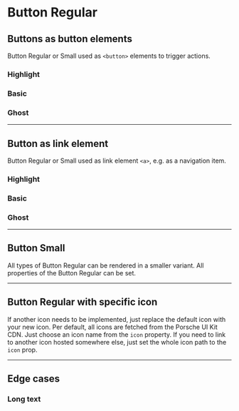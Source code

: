 # Button Regular

## Buttons as button elements
Button Regular or Small used as `<button>` elements to trigger actions.

### Highlight

<Playground :themeable="true" :childElementLayout="{spacing: 'inline'}">
  <template v-slot={theme}>
    <p-button-regular variant="highlight" :theme="theme">Click Here!</p-button-regular>
    <p-button-regular variant="highlight" :theme="theme" disabled="true">Disabled</p-button-regular>
    <p-button-regular variant="highlight" loading="true" :theme="theme">Loading...</p-button-regular>
  </template>
</Playground>

### Basic

<Playground :themeable="true" :childElementLayout="{spacing: 'inline'}">
  <template v-slot={theme}>
    <p-button-regular :theme="theme">Click Here!</p-button-regular>
    <p-button-regular :theme="theme" disabled="true">Disabled</p-button-regular>
    <p-button-regular :theme="theme" loading="true">Loading...</p-button-regular>
  </template>
</Playground>

### Ghost

<Playground :themeable="true" :childElementLayout="{spacing: 'inline'}">
  <template v-slot={theme}>
    <p-button-regular variant="ghost" :theme="theme">Click Here!</p-button-regular>
    <p-button-regular variant="ghost" :theme="theme" disabled="true">Disabled</p-button-regular>
    <p-button-regular variant="ghost" loading="true" :theme="theme">Loading...</p-button-regular>
  </template>
</Playground>


---

## Button as link element
Button Regular or Small used as link element `<a>`, e.g. as a navigation item.

### Highlight
<Playground :themeable="true" :childElementLayout="{spacing: 'inline'}">
  <template v-slot={theme}>
    <p-button-regular href="/lorem/ipsum" variant="highlight" :theme="theme">Click Here!</p-button-regular>
    <p-button-regular href="#" variant="highlight" disabled :theme="theme">Disabled</p-button-regular>
    <p-button-regular href="#" loading="true" :theme="theme">Loading...</p-button-regular>
  </template>
</Playground>

### Basic

<Playground :themeable="true" :childElementLayout="{spacing: 'inline'}">
  <template v-slot={theme}>
    <p-button-regular href="/lorem/ipsum" :theme="theme">Click Here!</p-button-regular>
    <p-button-regular href="#" disabled="true" :theme="theme">Disabled</p-button-regular>
    <p-button-regular href="/lorem/ipsum" variant="highlight" loading="true" :theme="theme">Loading...</p-button-regular>
  </template>
</Playground>

### Ghost
<Playground :themeable="true" :childElementLayout="{spacing: 'inline'}">
  <template v-slot={theme}>
    <p-button-regular href="/lorem/ipsum" variant="ghost" :theme="theme">Click Here!</p-button-regular>
    <p-button-regular href="#" variant="ghost" disabled :theme="theme">Disabled</p-button-regular>
    <p-button-regular href="#" variant="ghost" loading="true" :theme="theme">Loading...</p-button-regular>
  </template>
</Playground>


---

## Button Small
All types of Button Regular can be rendered in a smaller variant. All properties of the Button Regular can be set.

<Playground :themeable="true" :childElementLayout="{spacing: 'inline'}">
  <template v-slot={theme}>
    <p-button-regular small="true" :theme="theme">Click Here!</p-button-regular>
    <p-button-regular small="true" variant="ghost" :theme="theme">Click Here!</p-button-regular>
    <p-button-regular small="true" variant="highlight" :theme="theme">Click Here!</p-button-regular>
  </template>
</Playground>

---

## Button Regular with specific icon
If another icon needs to be implemented, just replace the default icon with your new icon. Per default, all icons are fetched from the Porsche UI Kit CDN. Just choose an icon name from the `icon` property. If you need to link to another icon hosted somewhere else, just set the whole icon path to the `icon` prop.

<Playground :themeable="true" :childElementLayout="{spacing: 'inline'}">
  <template v-slot={theme}>
    <p-button-regular icon="phone" :theme="theme">Click Here!</p-button-regular>
    <p-button-regular :icon="require(`@/assets/web/icon-custom-kaixin.svg`)" :theme="theme">Click Here!</p-button-regular>
  </template>
</Playground>

---

## Edge cases

### Long text
<Playground :themeable="true" :childElementLayout="{spacing: 'inline'}">
  <template v-slot={theme}>
    <div style="max-width: 320px">
      <p-button-regular icon="phone" :theme="theme">Lorem ipsum dolor sit amet, consetetur sadipscing elitr, sed diam nonumy eirmod tempor invidunt ut labore et dolore magna aliquyam erat, sed diam voluptua.</p-button-regular>
    </div>
  </template>
</Playground>